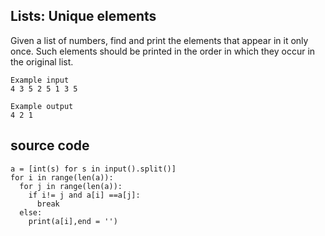 ## Lists: Unique elements

Given a list of numbers, find and print the elements that appear in it only once. Such elements should be printed in the order in which they occur in the original list.

```
Example input
4 3 5 2 5 1 3 5

Example output
4 2 1
```


## source code
```
a = [int(s) for s in input().split()]
for i in range(len(a)):
  for j in range(len(a)):
    if i!= j and a[i] ==a[j]:
      break
  else:
    print(a[i],end = '')
```
